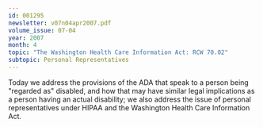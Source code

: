 ```yaml
---
id: 001295
newsletter: v07n04apr2007.pdf
volume_issue: 07-04
year: 2007
month: 4
topic: "The Washington Health Care Information Act: RCW 70.02"
subtopic: Personal Representatives
---
```


Today we address the provisions of the ADA that speak to a person being "regarded as" disabled, and how that may have similar legal implications as a person having an actual disability; we also address the issue of personal representatives under HIPAA and the Washington Health Care Information Act.